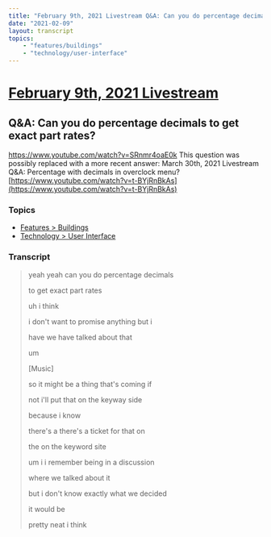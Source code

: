 ```yaml
---
title: "February 9th, 2021 Livestream Q&A: Can you do percentage decimals to get exact part rates?"
date: "2021-02-09"
layout: transcript
topics:
    - "features/buildings"
    - "technology/user-interface"
---
```

# [February 9th, 2021 Livestream](../2021-02-09.md)
## Q&A: Can you do percentage decimals to get exact part rates?
https://www.youtube.com/watch?v=SRnmr4oaE0k
This question was possibly replaced with a more recent answer: March 30th, 2021 Livestream Q&A: Percentage with decimals in overclock menu? [https://www.youtube.com/watch?v=t-BYjRnBkAs](https://www.youtube.com/watch?v=t-BYjRnBkAs)


### Topics
* [Features > Buildings](../topics/features/buildings.md)
* [Technology > User Interface](../topics/technology/user-interface.md)

### Transcript

> yeah yeah can you do percentage decimals
>
> to get exact part rates
>
> uh i think
>
> i don't want to promise anything but i
>
> have we have talked about that
>
> um
>
> [Music]
>
> so it might be a thing that's coming if
>
> not i'll put that on the keyway side
>
> because i know
>
> there's a there's a ticket for that on
>
> the on the keyword site
>
> um i i remember being in a discussion
>
> where we talked about it
>
> but i don't know exactly what we decided
>
> it would be
>
> pretty neat i think
